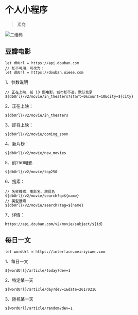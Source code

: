 # 个人小程序
>素商  

![二维码](https://zine-fj.github.io/images/xcx.png)
## 豆瓣电影
```shell
let dbUrl = https://api.douban.com
// 如不可用，可改为：
let dbUrl = https://douban.uieee.com
```
1、参数说明
```shell
// 正在上映，前 10 部电影，城市如不选，默认北京
${dbUrl}/v2/movie/in_theaters?start=0&count=10&city=${city}
```
2、正在上映：
```shell
${dbUrl}/v2/movie/in_theaters
```
3、即将上映：
```shell
${dbUrl}/v2/movie/coming_soon
```
4、新片榜：
```shell
${dbUrl}/v2/movie/new_movies
```
5、前250电影
```shell
${dbUrl}/v2/movie/top250
```
6、搜索：
```shell
// 名称搜索，电影名、演员名
${dbUrl}/v2/movie/search?q=${name}
// 类型搜索
${dbUrl}/v2/movie/search?tag=${name}
```
7、详情：
```shell
https://api.douban.com/v2/movie/subject/${id}
```

## 每日一文
```shell
let wordUrl = https://interface.meiriyiwen.com
```
1、每日一文
```shell
${wordUrl}/article/today?dev=1
```
2、特定某一天
```shell
${wordUrl}/article/day?dev=1&date=20170216
```
3、随机某一天
```shell
${wordUrl}/article/random?dev=1
```
